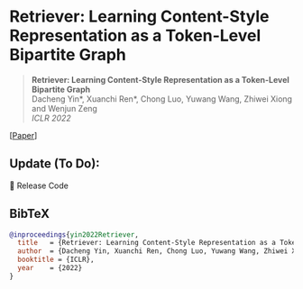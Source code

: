# Retriever: Learning Content-Style Representation as a Token-Level Bipartite Graph

<!-- <a href="https://arxiv.org/abs/2102.10543"><img src="https://img.shields.io/badge/arXiv-2102.10543-b31b1b.svg"></a>
<a href="https://opensource.org/licenses/MIT"><img src="https://img.shields.io/badge/License-MIT-yellow.svg"></a> -->

> **Retriever: Learning Content-Style Representation as a Token-Level Bipartite Graph** <br>
> Dacheng Yin*, Xuanchi Ren*, Chong Luo, Yuwang Wang, Zhiwei Xiong and Wenjun Zeng <br>
> *ICLR 2022*<br>

[[Paper](https://openreview.net/pdf?id=AXWygMvuT6Q)]

## Update (To Do):

<!-- :white_check_mark: Update SNGAN   -->
:black_square_button: Release Code

## BibTeX

```bibtex
@inproceedings{yin2022Retriever,
  title   = {Retriever: Learning Content-Style Representation as a Token-Level Bipartite Graph},
  author  = {Dacheng Yin, Xuanchi Ren, Chong Luo, Yuwang Wang, Zhiwei Xiong, Wenjun Zeng},
  booktitle = {ICLR},
  year    = {2022}
}
```

